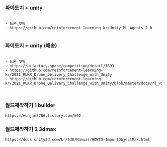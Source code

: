 

### 파이토치 + unity

```

- 드론 셋팅
- https://github.com/reinforcement-learning-kr/Unity_ML_Agents_2.0


```




### 파이토치 + unity (배송)

```

- 드론 셋팅
- https://aifactory.space/competition/detail/1893
- https://github.com/reinforcement-learning-kr/2021_RLKR_Drone_Delivery_Challenge_with_Unity
- https://github.com/reinforcement-learning-kr/2021_RLKR_Drone_Delivery_Challenge_with_Unity/blob/master/docs/rl_village_info.md



```



### 월드제작하기 1 builder

```
https://eunjin3786.tistory.com/502

```

### 월드제작하기 2 3dmax

```
https://docs.unity3d.com/kr/530/Manual/HOWTO-ImportObjectMax.html

```




